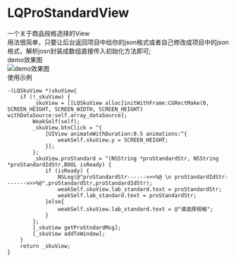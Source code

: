 # LQProStandardView
一个关于商品规格选择的View<br>
用法很简单，只要让后台返回项目中给你的json格式或者自己修改成项目中的json格式，解析josn封装成数组直接传入初始化方法即可;<br>
demo效果图<br>
![demo效果图](https://upload-images.jianshu.io/upload_images/3320726-f33fdc6399fb0711.png?imageMogr2/auto-orient/strip%7CimageView2/2/w/305/format/webp)<br>
使用示例<br>
```
-(LQSkuView *)skuView{
    if (!_skuView) {
        _skuView = [[LQSkuView alloc]initWithFrame:CGRectMake(0, SCREEN_HEIGHT, SCREEN_WIDTH, SCREEN_HEIGHT) withDataSource:self.array_dataSource];
        WeakSelf(self);
        _skuView.btnClick = ^{
            [UIView animateWithDuration:0.5 animations:^{
                weakSelf.skuView.y = SCREEN_HEIGHT;
            }];
        };
        _skuView.proStandard = ^(NSString *proStandardStr, NSString *proStandardIdStr,BOOL isReady) {
            if (isReady) {
                NSLog(@"proStandardStr------>>>%@ \n proStandardIdStr------->>>%@",proStandardStr,proStandardIdStr);
                weakSelf.skuView.lab_standard.text = proStandardStr;
                weakSelf.lab_standard.text = proStandardStr;
            }else{
                weakSelf.skuView.lab_standard.text = @"请选择规格";
            }
        };
        [_skuView getProStndardMsg];
        [_skuView addToWindow];
    }
    return _skuView;
}
```

